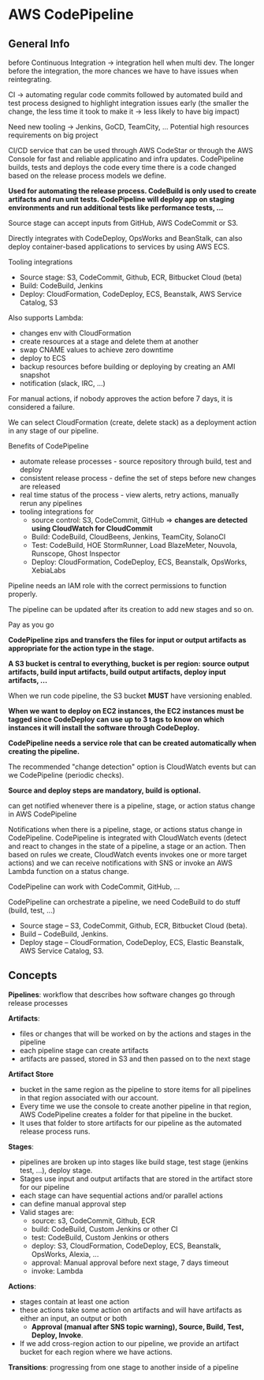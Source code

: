 # AWS CodePipeline

## General Info

before Continuous Integration -> integration hell when multi dev. The longer before the integration, the more chances we have to have issues when reintegrating.

CI -> automating regular code commits followed by automated build and test process designed to highlight integration issues early (the smaller the change, the less time it took to make it -> less likely to have big impact)

Need new tooling -> Jenkins, GoCD, TeamCity, ...
Potential high resources requirements on big project

CI/CD service that can be used through AWS CodeStar or through the AWS Console for fast and reliable applicatino and infra updates. CodePipeline builds, tests and deploys the code every time there is a code changed based on the release process models we define.

**Used for automating the release process. CodeBuild is only used to create artifacts and run unit tests. CodePipeline will deploy app on staging environments and run additional tests like performance tests, ...**

Source stage can accept inputs from GitHub, AWS CodeCommit or S3.

Directly integrates with CodeDeploy, OpsWorks and BeanStalk, can also deploy container-based applications to services by using AWS ECS.

Tooling integrations
* Source stage: S3, CodeCommit, Github, ECR, Bitbucket Cloud (beta)
* Build: CodeBuild, Jenkins
* Deploy: CloudFormation, CodeDeploy, ECS, Beanstalk, AWS Service Catalog, S3

Also supports Lambda:

* changes env with CloudFormation
* create resources at a stage and delete them at another
* swap CNAME values to achieve zero downtime
* deploy to ECS
* backup resources before building or deploying by creating an AMI snapshot
* notification (slack, IRC, ...)

For manual actions, if nobody approves the action before 7 days, it is considered a failure.

We can select CloudFormation (create, delete stack) as a deployment action in any stage of our pipeline.

Benefits of CodePipeline

* automate release processes - source repository through build, test and deploy
* consistent release process - define the set of steps before new changes are released
* real time status of the process - view alerts, retry actions, manually rerun any pipelines
* tooling integrations for
  * source control: S3, CodeCommit, GitHub => **changes are detected using CloudWatch for CloudCommit**
  * Build: CodeBuild, CloudBeens, Jenkins, TeamCity, SolanoCI
  * Test: CodeBuild, HOE StormRunner, Load BlazeMeter, Nouvola, Runscope, Ghost Inspector
  * Deploy: CloudFormation, CodeDeploy, ECS, Beanstalk, OpsWorks, XebiaLabs

Pipeline needs an IAM role with the correct permissions to function properly.

The pipeline can be updated after its creation to add new stages and so on.

Pay as you go

**CodePipeline zips and transfers the files for input or output artifacts as appropriate for the action type in the stage.**

**A S3 bucket is central to everything, bucket is per region: source output artifacts, build input artifacts, build output artifacts, deploy input artifacts, ...**

When we run code pipeline, the S3 bucket **MUST** have versioning enabled.

**When we want to deploy on EC2 instances, the EC2 instances must be tagged since CodeDeploy can use up to 3 tags to know on which instances it will install the software through CodeDeploy.**

**CodePipeline needs a service role that can be created automatically when creating the pipeline.**

The recommended "change detection" option is CloudWatch events but can we CodePipeline (periodic checks).

**Source and deploy steps are mandatory, build is optional.**

can get notified whenever there is a pipeline, stage, or action status change in AWS CodePipeline

Notifications when there is a pipeline, stage, or actions status change in CodePipeline. CodePipeline is integrated with CloudWatch events (detect and react to changes in the state of a pipeline, a stage or an action. Then based on rules we create, CloudWatch events invokes one or more target actions) and we can receive notifications with SNS or invoke an AWS Lambda function on a status change.

CodePipeline can work with CodeCommit, GitHub, ...

CodePipeline can orchestrate a pipeline, we need CodeBuild to do stuff (build, test, ...)

* Source stage – S3, CodeCommit, Github, ECR, Bitbucket Cloud (beta).
* Build – CodeBuild, Jenkins.
* Deploy stage – CloudFormation, CodeDeploy, ECS, Elastic Beanstalk, AWS Service Catalog, S3.

## Concepts

**Pipelines**: workflow that describes how software changes go through release processes

**Artifacts**: 
* files or changes that will be worked on by the actions and stages in the pipeline
* each pipeline stage can create artifacts
* artifacts are passed, stored in S3 and then passed on to the next stage

**Artifact Store** 
* bucket in the same region as the pipeline to store items for all pipelines in that region associated with our account. 
* Every time we use the console to create another pipeline in that region, AWS CodePipeline creates a folder for that pipeline in the bucket. 
* It uses that folder to store artifacts for our pipeline as the automated release process runs.

**Stages**: 
* pipelines are broken up into stages like build stage, test stage (jenkins test, ...), deploy stage. 
* Stages use input and output artifacts that are stored in the artifact store for our pipeline
* each stage can have sequential actions and/or parallel actions
* can define manual approval step 
* Valid stages are:
  * source: s3, CodeCommit, Github, ECR
  * build: CodeBuild, Custom Jenkins or other CI
  * test: CodeBuild, Custom Jenkins or others
  * deploy: S3, CloudFormation, CodeDeploy, ECS, Beanstalk, OpsWorks, Alexia, ...
  * approval: Manual approval before next stage, 7 days timeout
  * invoke: Lambda

**Actions**: 
* stages contain at least one action
* these actions take some action on artifacts and will have artifacts as either an input, an output or both
  * **Approval (manual after SNS topic warning), Source, Build, Test, Deploy, Invoke**. 
* If we add cross-region action to our pipeline, we provide an artifact bucket for each region where we have actions.

**Transitions**: progressing from one stage to another inside of a pipeline

